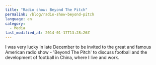 ```yaml
---
title: "Radio show: Beyond The Pitch"
permalink: /blog/radio-show-beyond-pitch
language: en
category:
  - Media
last_modified_at: 2014-01-17T13:28:26Z
---
```


I was very lucky in late December to be invited to the great and famous American radio show - 'Beyond The Pitch' to discuss football and the development of football in China, where I live and work.
